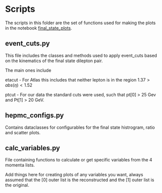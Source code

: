 # Scripts

The scripts in this folder are the set of functions used for making the plots in the notebook [final_state_plots](../Notebooks/final_state_plots.ipynb). 


## event_cuts.py

This file includes the classes and methods used to apply event_cuts based on the kinematics of the final state dilepton pair.

The main ones include

etacut - For Atlas this includes that neither lepton is in the region $1.37 \gt abs(\eta) \lt 1.52$


ptcut - For our data the standard cuts were used, such that  pt[0] > 25 Gev and Pt[1] > 20 GeV.

## hepmc_configs.py

Contains dataclasses for configurables for the final state histrogram, ratio and scatter plots.


## calc_variables.py

File containing functions to calculate or get specific variables from the 4 momenta lists.

Add things here for creating plots of any variables you want, always assumed that the [0] outer list is the reconstructed and the [1] outer list is the original.

